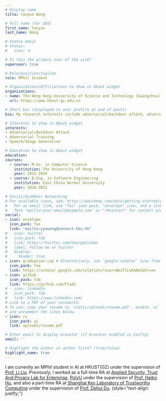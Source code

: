 ```yaml
---
# Display name
title: Yanyun Wang

# Full name (for SEO)
first_name: Yanyun
last_name: Wang

# Status emoji
# status:
#   icon: ☕️

# Is this the primary user of the site?
superuser: true

# Role/position/tagline
role: MPhil Student

# Organizations/Affiliations to show in About widget
organizations:
- name: The Hong Kong University of Science and Technology (Guangzhou)
  url: https://www.hkust-gz.edu.cn

# Short bio (displayed in user profile at end of posts)
bio: My research interests include adversarial/backdoor attack, adversarial training, and speech/image generation.

# Interests to show in About widget
interests:
- Adversarial/Backdoor Attack
- Adversarial Training
- Speech/Image Generation

# Education to show in About widget
education:
courses:
  - course: M.Sc. in Computer Science
    institution: The University of Hong Kong
    year: 2022-2024
  - course: B.Eng. in Software Engineering
    institution: East China Normal University
    year: 2018-2022

# Social/Academic Networking
# For available icons, see: https://wowchemy.com/docs/getting-started/page-builder/#icons
#   For an email link, use "fas" icon pack, "envelope" icon, and a link in the
#   form "mailto:your-email@example.com" or "/#contact" for contact widget.
social:
- icon: envelope
  icon_pack: fas
  link: "mailto:yynwang@connect.hku.hk"
# - icon: twitter
#   icon_pack: fab
#   link: https://twitter.com/GeorgeCushen
#   label: Follow me on Twitter
#   display:
#     header: true
- icon: graduation-cap # Alternatively, use `google-scholar` icon from `ai` icon pack
  icon_pack: fas
  link: https://scholar.google.com/citations?user=QmiFlLkAAAAJ&hl=en
- icon: github
  icon_pack: fab
  link: https://github.com/FlaAI
# - icon: linkedin
#   icon_pack: fab
#   link: https://www.linkedin.com/
# Link to a PDF of your resume/CV.
# To use: copy your resume to `static/uploads/resume.pdf`, enable `ai` icons in `params.yaml`,
# and uncomment the lines below.
- icon: cv
  icon_pack: ai
  link: uploads/resume.pdf

# Enter email to display Gravatar (if Gravatar enabled in Config)
email: ''

# Highlight the author in author lists? (true/false)
highlight_name: true
---
```

 
I am currently an MPhil student in AI at HKUST(GZ) under the supervision of [Prof. Li Liu](https://liliu-avril.github.io/). Previously, I worked as a full-time RA at [Applied Security, Trust And Privacy Lab for Enterprise](https://www.astaple.com/), [PolyU](https://www.polyu.edu.hk/) under the supervision of [Prof. Haibo Hu](https://haibohu.org/), and also a part-time RA at [Shanghai Key Laboratory of Trustworthy Computing](https://tclab.ecnu.edu.cn/) under the supervision of [Prof. Dehui Du](https://scholar.google.com/citations?user=9WHLtvoAAAAJ&hl=en&oi=ao).
{style="text-align: justify;"}
